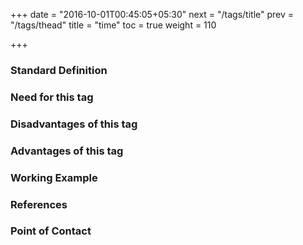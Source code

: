 +++
date = "2016-10-01T00:45:05+05:30"
next = "/tags/title"
prev = "/tags/thead"
title = "time"
toc = true
weight = 110

+++

<h3>Standard Definition</h3>

<h3>Need for this tag</h3>

<h3>Disadvantages of this tag</h3>

<h3>Advantages of this tag</h3>

<h3>Working Example</h3>

<h3>References</h3>

<h3>Point of Contact</h3>
